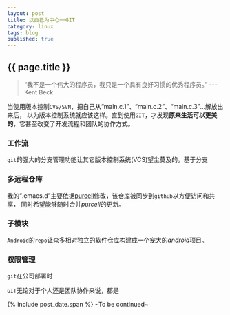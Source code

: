 ```yaml
---
layout: post
title: 以自己为中心──GIT
category: linux
tags: blog
published: true
---
```


## {{ page.title }}
> “我不是一个伟大的程序员，我只是一个具有良好习惯的优秀程序员。”
> --- Kent Beck

当使用版本控制`CVS/SVN`，把自己从<q>main.c.1</q>、<q>main.c.2</q>、<q>main.c.3</q>...解放出来后，
以为版本控制系统就应该这样。直到使用`GIT`，才发现**原来生活可以更美的**，它甚至改变了开发流程和团队的协作方式。

### 工作流
`git`的强大的分支管理功能让其它版本控制系统(VCS)望尘莫及的。基于分支


### 多远程仓库
我的<q>.emacs.d</q>主要依据[purcell][]修改，该仓库被同步到`github`以方便访问和共享，
同时希望能够随时合并*purcell*的更新。

[purcell]: https://github.com/purcell/emacs.d.git


### 子模块
`Android`的`repo`让众多相对独立的软件仓库构建成一个宠大的*android*项目。


### 权限管理
`git`在公司部署时


`GIT`无论对于个人还是团队协作来说，都是

{% include post_date.span %}
~To be continued~
